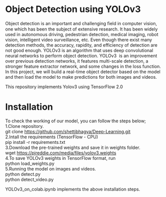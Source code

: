 # Object Detection using YOLOv3
Object detection is an important and challenging ﬁeld in computer vision, one which has been the subject of extensive research. It has been widely used in autonomous driving, pedestrian detection, medical imaging, robot vision, intelligent video surveillance, etc. Even though there exist many detection methods, the accuracy, rapidity, and efficiency of detection are not good enough. YOLOv3 is an algorithm that uses deep convolutional neural networks to perform object detection. YOLOv3  is an improvement over previous  detection networks, it features multi-scale detection, a stronger feature extractor network, and some changes in the loss function. In this project, we will build a real-time object detector based on the  model and then load the model to make predictions for both images and videos. 

This repository implements Yolov3 using TensorFlow 2.0

# Installation
To check the working of our model, you can follow the steps below;<br/>
1.Clone repository. <br/>
  git clone https://github.com/shettibhagya/Deep-Learning.git<br/>
2.Intall the requirements (TensorFlow - CPU)<br/>
  pip install -r requirements.txt<br/>
3.Download the pre-trained weights and save it in weights folder.<br/>
  wget https://pjreddie.com/media/files/yolov3.weights <br/>
4.To save YOLOv3 weights in TensorFlow format, run<br/>
  python load_weights.py<br/>
5.Running the model on images and videos.<br/>
  python detect.py <br/>
  python detect_video.py<br/>
  
YOLOv3_on_colab.ipynb implements the above installation steps.
